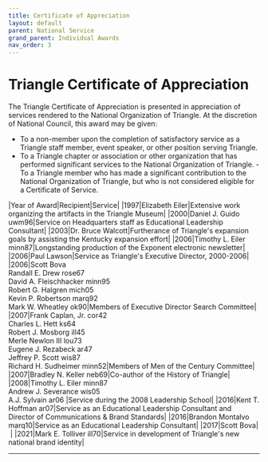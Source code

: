 ```yaml
---
title: Certificate of Appreciation
layout: default
parent: National Service
grand_parent: Individual Awards
nav_order: 3
---
```

# Triangle Certificate of Appreciation

The Triangle Certificate of Appreciation is presented in appreciation of services rendered to the National Organization of Triangle. At the discretion of National Council, this award may be given:

- To a non-member upon the completion of satisfactory service as a Triangle staff member, event speaker, or other position serving Triangle.
- To a Triangle chapter or association or other organization that has performed significant services to the National Organization of Triangle.
-To a Triangle member who has made a significant contribution to the National Organization of Triangle, but who is not considered eligible for a Certificate of Service.

|Year of Award|Recipient|Service|
|1997|Elizabeth Eiler|Extensive work organizing the artifacts in the Triangle Museum|
|2000|Daniel J. Guido uwm96|Service on Headquarters staff as Educational Leadership Consultant|
|2003|Dr. Bruce Walcott|Furtherance of Triangle's expansion goals by assisting the Kentucky expansion effort|
|2006|Timothy L. Eiler minn87|Longstanding production of the Exponent electronic newsletter|
|2006|Paul Lawson|Service as Triangle's Executive Director, 2000-2006|
|2006|Scott Bova<br>
Randall E. Drew rose67<br>
David A. Fleischhacker minn95<br>
Robert G. Halgren mich05<br>
Kevin P. Robertson marq92<br>
Mark W. Wheatley ok90|Members of Executive Director Search Committee|
|2007|Frank Caplan, Jr. cor42<br>
Charles L. Hett ks64<br>
Robert J. Mosborg ill45<br>
Merle Newlon III lou73<br>
Eugene J. Rezabeck ar47<br>
Jeffrey P. Scott wis87<br>
Richard H. Sudheimer minn52|Members of Men of the Century Committee|
|2007|Bradley N. Keller neb69|Co-author of the History of Triangle|
|2008|Timothy L. Eiler minn87<br>
Andrew J. Severance wis05<br>
A.J. Sylvain ar06
|Service during the 2008 Leadership School|
|2016|Kent T. Hoffman ar07|Service as an Educational Leadership Consultant and Director of Communications &amp; Brand Standards|
|2016|Brandon Montalvo marq10|Service as an Educational Leadership Consultant|
|2017|Scott Bova|&nbsp;|
|2021|Mark E. Tolliver ill70|Service in development of Triangle's new national brand identity|

----